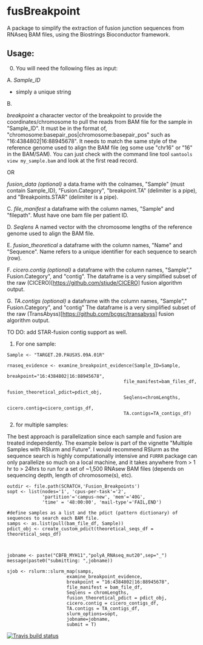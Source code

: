 # fusBreakpoint

A package to simplify the extraction of fusion junction sequences from RNAseq BAM files, using the Biostrings Bioconductor framework. 

## Usage:

0. You will need the following files as input: 

A. *Sample_ID*
- simply a unique string

B. 

*breakpoint*
a character vector of the breakpoint to provide the coordinates/chromosome to pull the reads from BAM file for the sample in "Sample_ID".
It must be in the format of, "chromosome:basepair_pos|chromosome:basepair_pos" such as "16:4384802|16:88945678". 
It needs to match the same style of the reference genome used to align the BAM file (eg some use "chr16" or "16" in the BAM/SAM). 
You can just check with the command line tool `samtools view my_sample.bam` and look at the first read record.

OR


*fusion_data (optional)*
a data.frame with the colnames, "Sample" (must contain Sample_ID), "Fusion.Category", "breakpoint.TA" (delimiter is a pipe), and 
"Breakpoints.STAR" (delimiter is a pipe). 


C. *file_manifest*
a dataframe with the column names,  "Sample" and "filepath". Must have one bam file per patient ID.

D. *Seqlens*
A named vector with the chromosome lengths of the reference genome used to align the BAM file. 

E. *fusion_theoretical*
a dataframe with the column names, "Name" and "Sequence". Name refers to a unique identifier for each sequence to search (row).

F. *cicero.contig (optional)*
a dataframe with the column names, "Sample"," Fusion.Category", and "contig". 
The dataframe is a very simplified subset of the raw (CICERO)[https://github.com/stjude/CICERO] fusion algorithm output. 

G. *TA.contigs (optional)*
a dataframe with the column names, "Sample"," Fusion.Category", and "contig"
The dataframe is a very simplified subset of the raw (TransAbyss)[https://github.com/bcgsc/transabyss] fusion algorithm output. 

TO DO: add STAR-fusion contig support as well. 


1. For one sample: 

```
Sample <- "TARGET.20.PAUSXS.09A.01R" 

rnaseq_evidence <- examine_breakpoint_evidence(Sample_ID=Sample,
                                           breakpoint="16:4384802|16:88945678",
                                           file_manifest=bam_files_df,
                                           fusion_theoretical_pdict=pdict_obj,
                                           Seqlens=chromLengths,
                                           cicero.contig=cicero_contigs_df,
                                           TA.contigs=TA_contigs_df)

```


2. for multiple samples: 

The best approach is parallelization since each sample and fusion are treated independently. The example below is part of the vignette "Multiple Samples with RSlurm and Future". I would recommend RSlurm as the sequence search is highly computationally intensive and `FURRR` package can only parallelize so much on a local machine, and it takes anywhere from > 1 hr to > 24hrs to run for a set of ~1,500 RNAsew BAM files (depends on sequencing depth, length of chromosome(s), etc). 


```
outdir <- file.path(SCRATCH,'Fusion_Breakpoints')
sopt <- list(nodes='1', 'cpus-per-task'='2',
             'partition'='campus-new', 'mem'='40G',
             'time' = '48:00:00', 'mail-type'='FAIL,END') 

#define samples as a list and the pdict (pattern dictionary) of sequences to search each BAM file.
samps <- as.list(pull(bam_file_df, Sample))
pdict_obj <- create_custom_pdict(theoretical_seqs_df = theoretical_seqs_df)



jobname <- paste("CBFB_MYH11","polyA_RNAseq_mut20",sep="_")
message(paste0("submitting: ",jobname))

sjob <- rslurm::slurm_map(samps,
                      examine_breakpoint_evidence,
                      breakpoint = "16:4384802|16:88945678",
                      file_manifest = bam_file_df,
                      Seqlens = chromLengths,
                      fusion_theoretical_pdict = pdict_obj,
                      cicero.contig = cicero_contigs_df,
                      TA.contigs = TA_contigs_df,
                      slurm_options=sopt,
                      jobname=jobname,
                      submit = T)

```

[![Travis build status](https://travis-ci.com/jennylsmith/fusBreakpoint.svg?branch=master)](https://travis-ci.com/jennylsmith/fusBreakpoint)
